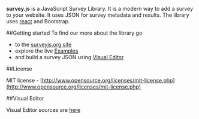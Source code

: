 **survey.js** is a JavaScript Survey Library. It is a modern way to add a survey to your website. It uses JSON for survey metadata and results.
The library uses  [react](https://facebook.github.io/react/) and Bootstrap.

##Getting started
To find our more about the library go
* to the [surveyjs.org site](http://surveyjs.org) 
* explore the live [Examples](http://surveyjs.org/examples/) 
* and build a survey JSON using [Visual Editor](http://surveyjs.org/builder/)

##License

MIT license - [http://www.opensource.org/licenses/mit-license.php](http://www.opensource.org/licenses/mit-license.php)

##Visual Editor

Visual Editor sources are [here](https://github.com/andrewtelnov/surveyjs.editor)